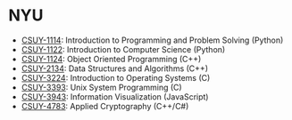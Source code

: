 # NYU

- [CSUY-1114](/csuy-1114): Introduction to Programming and Problem Solving (Python)
- [CSUY-1122](/csuy-1122): Introduction to Computer Science (Python)
- [CSUY-1124](/csuy-2134): Object Oriented Programming (C++)
- [CSUY-2134](/csuy-2134): Data Structures and Algorithms (C++)
- [CSUY-3224](/csuy-3224): Introduction to Operating Systems (C)
- [CSUY-3393](/csuy-3393): Unix System Programming (C)
- [CSUY-3943](/csuy-3943): Information Visualization (JavaScript)
- [CSUY-4783](/csuy-4783): Applied Cryptography (C++/C#)
